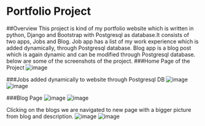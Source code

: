 # Portfolio Project
##Overview
This project is kind of my portfolio website which is written in python, Django and Bootstrap with Postgresql as database.It consists of two apps, Jobs and Blog. Job app has a list of my work experience which is added dynamically, through Postgresql database. Blog app is a blog post which is again dynamic and can be modified through Postgresql database.
below are some of the screenshots of the project.
###Home Page of the Project 
![image](https://user-images.githubusercontent.com/16570371/133951345-5268f599-3d1f-4be5-b15d-8417902cd764.png)

###Jobs added dynamically to website through Postgresql DB
![image](https://user-images.githubusercontent.com/16570371/133951385-8e75b718-cb17-4d61-9ee7-18abe0eb583e.png)
![image](https://user-images.githubusercontent.com/16570371/133951390-79581dc3-67cc-4580-8741-e8237d8c8849.png)

###Blog Page
![image](https://user-images.githubusercontent.com/16570371/133951414-b657f25f-2db4-4470-9e24-88a100573ac7.png)
![image](https://user-images.githubusercontent.com/16570371/133951479-cba7c573-a197-4e3e-bd0e-f6ebd4852110.png)


Clicking on the blogs we are navigated to new page with a bigger picture from blog and description.
![image](https://user-images.githubusercontent.com/16570371/133951461-bf55cec0-abd7-4523-ad32-19b9b058cdb7.png)
![image](https://user-images.githubusercontent.com/16570371/133951509-7568d964-cc1c-4400-af0f-c8adbbe025e5.png)
